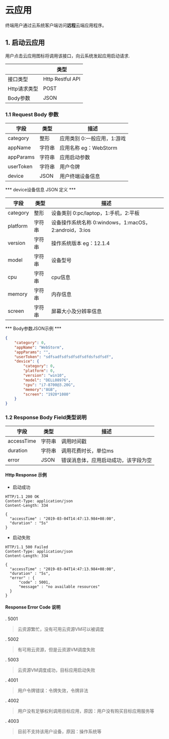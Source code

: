 # 云应用

终端用户通过云系统客户端访问**远程**云端应用程序。

## 1. 启动云应用

用户点击云应用图标将调用该接口，向云系统发起应用启动请求.

|         		|	类型           		|
|---------------|-----------------------|
|接口类型 		|	Http Restful API |
|Http请求类型	|	POST	|
|Body参数		|	JSON	|

### 1.1 Request Body 参数
|       字段  	|	类型     |       描述  				|
|---------------|-----------|---------------------------|
|category		|	整形 	| 应用类别 0:一般应用，1:游戏 	|
|appName		|	字符串	| 应用名称 eg：WebStorm 		|
|appParams		|	字符串	| 应用启动参数			 	|
|userToken		|	字符串	| 用户令牌					|
|device			|	JSON	| 用户终端设备信息				|


*** device设备信息 JSON 定义 ***

|       字段  	|	类型     |       描述  				|
|---------------|-----------|---------------------------|
|category		|	整形 	| 设备类别 0:pc/laptop，1:手机，2:平板	|
|platform		|	字符串	| 设备操作系统名称 0:windows，1:macOS， 2:android，3:ios 		|
|version		|	字符串	| 操作系统版本 eg：12.1.4			 	|
|model		|	字符串	| 设备型号					|
|cpu			|	字符串	| cpu信息				|
|memory			|	字符串	| 内存信息				|
|screen			|	字符串	| 屏幕大小及分辨率信息				|
	


*** Body参数JSON示例 ***
```json
{
	"category": 0,
	"appName": "WebStorm",
	"appParams": "",
	"userToken": "sdfsadfsdfsdfsdfsdfdsfsdfsdf",
    "device": {
        "category": 0,
        "platform": 0,
        "version": "win10",
        "model": "DELL08976",
        "cpu": "i7-8700@3.20G",
        "memory":"8GB",
        "screen": "1920*1080"
    }
}
```
### 1.2 Response Body Field类型说明
|    字段  	|	类型		|       描述  				
|-----------|-----------|-------------------------------------------------
|accessTime	|	字符串	| 调用时间戳	
|duration	|	字符串	| 调用花费时长，单位ms	
|error	|	JSON	| 错误消息体，应用启动成功，该字段为空		 	

#### Http Response 示例
- 启动成功
```http
HTTP/1.1 200 OK
Content-Type: application/json
Content-Length: 334

{
  "accessTime" : "2019-03-04T14:47:13.984+08:00",
  "duration" : "5s"
}
```
- 启动失败
```http
HTTP/1.1 500 Failed
Content-Type: application/json
Content-Length: 334

{
  "accessTime" : "2019-03-04T14:47:13.984+08:00",
  "duration" : "5s",
  "error" : {
	  "code" : 5001,
	  "message" : "no available resources"
  }
}
```
#### Response Error Code 说明
. 5001
> 云资源繁忙，没有可用云资源VM可以被调度

. 5002
> 有可用云资源，但是云资源VM调度失败

. 5003
> 云资源VM调度成功，目标应用启动失败

. 4001
> 用户令牌错误：令牌失效，令牌非法

. 4002
> 用户没有足够权利调用目标应用，原因：用户没有购买目标应用服务等

. 4003
> 目前不支持该用户设备，原因：操作系统等
